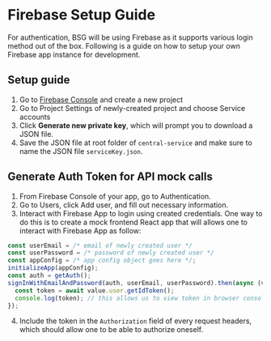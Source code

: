 # Firebase Setup Guide

For authentication, BSG will be using Firebase as it supports various login method out of the box. Following is a guide on how to setup your own Firebase app instance for development. 

## Setup guide

1. Go to [Firebase Console](https://console.firebase.google.com) and create a new project
2. Go to Project Settings of newly-created project and choose Service accounts
3. Click **Generate new private key**, which will prompt you to download a JSON file. 
4. Save the JSON file at root folder of `central-service` and make sure to name the JSON file `serviceKey.json`.

## Generate Auth Token for API mock calls

1. From Firebase Console of your app, go to Authentication. 
2. Go to Users, click Add user, and fill out necessary information. 
3. Interact with Firebase App to login using created credentials. One way to do this is to create a mock frontend React app that will allows one to interact with Firebase App as follow: 
```js
const userEmail = /* email of newly created user */
const userPassword = /* password of newly created user */
const appConfig = /* app config object goes here */;
initializeApp(appConfig);
const auth = getAuth();
signInWithEmailAndPassword(auth, userEmail, userPassword).then(async (value) => {
  const token = await value.user.getIdToken();
  console.log(token); // this allows us to view token in browser console log
});
```
4. Include the token in the `Authorization` field of every request headers, which should allow one to be able to authorize oneself. 